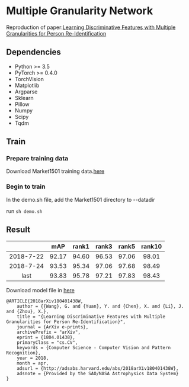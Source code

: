 # Multiple Granularity Network
Reproduction of paper:[Learning Discriminative Features with Multiple Granularities for Person Re-Identification](https://arxiv.org/abs/1804.01438v1)

## Dependencies

- Python >= 3.5
- PyTorch >= 0.4.0
- TorchVision
- Matplotlib
- Argparse
- Sklearn
- Pillow
- Numpy
- Scipy
- Tqdm

## Train

### Prepare training data

Download Market1501 training data.[here](http://www.liangzheng.org/Project/project_reid.html)

### Begin to train

In the demo.sh file, add the Market1501 directory to --datadir

run `sh demo.sh`

##  Result

|  | mAP | rank1 | rank3 | rank5 | rank10 |
| :------: | :------: | :------: | :------: | :------: | :------: |
| 2018-7-22 | 92.17 | 94.60 | 96.53 | 97.06 | 98.01 |
| 2018-7-24 | 93.53 | 95.34 | 97.06 | 97.68 | 98.49 |
| last | 93.83 | 95.78 | 97.21 | 97.83 | 98.43 |

Download model file in [here](https://pan.baidu.com/s/1DbZsT16yIITTkmjRW1ifWQ)




```text
@ARTICLE{2018arXiv180401438W,
    author = {{Wang}, G. and {Yuan}, Y. and {Chen}, X. and {Li}, J. and {Zhou}, X.},
    title = "{Learning Discriminative Features with Multiple Granularities for Person Re-Identification}",
    journal = {ArXiv e-prints},
    archivePrefix = "arXiv",
    eprint = {1804.01438},
    primaryClass = "cs.CV",
    keywords = {Computer Science - Computer Vision and Pattern Recognition},
    year = 2018,
    month = apr,
    adsurl = {http://adsabs.harvard.edu/abs/2018arXiv180401438W},
    adsnote = {Provided by the SAO/NASA Astrophysics Data System}
}
```
